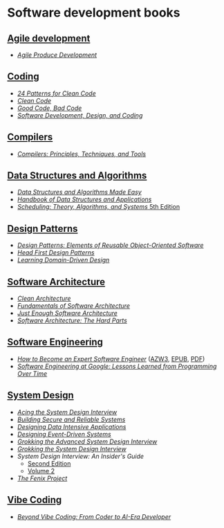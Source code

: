 # Software development books

## [Agile development](./books/agile%20development/)

* [_Agile Produce Development_](./books/agile%20development/Agile%20Product%20Development%20(Tathagat%20Varma)%20(Z-Library).pdf)

## [Coding](./books/coding/)

* [_24 Patterns for Clean Code_](./books/coding/24%20Patterns%20for%20Clean%20Code.%20Techniques%20for%20Faster,%20Safer%20Code%20with%20Minimal%20Debugging%20(Robert%20Beisert)%20(Z-Library).pdf)
* [_Clean Code_](./books/coding/clean_code.pdf)
* [_Good Code, Bad Code_](./books/coding/Good%20Code,%20Bad%20Code%20Think%20like%20a%20software%20engineer%20(Tom%20Long)%20(Z-Library).pdf)
* [_Software Development, Design, and Coding_](./books/coding/Software%20Development,%20Design%20and%20Coding%20(John%20F.%20Dooley)%20(Z-Library).pdf)

## [Compilers](./books/compilers/)

* [_Compilers: Principles, Techniques, and Tools_](./books/compilers/Compilers%20-%20Principles,%20Techniques,%20and%20Tools%20(2006).pdf)

## [Data Structures and Algorithms](./books/data%20structures%20and%20algorithms/)

* [_Data Structures and Algorithms Made Easy_](./books/data%20structures%20and%20algorithms/Data%20Structures%20and%20Algorithms%20Made%20Easy%20Data%20Structures%20and%20Algorithmic%20Puzzles%20(Narasimha%20Karumanchi)%20(Z-Library).pdf)
* [_Handbook of Data Structures and Applications_](./books/data%20structures%20and%20algorithms/Handbook%20of%20data%20structures%20and%20applications%20(Dinesh%20P.%20Mehta,%20Sartaj%20Sahni%20(editors))%20(Z-Library).pdf)
* [_Scheduling: Theory, Algorithms, and Systems_ 5th Edition](./books/data%20structures%20and%20algorithms/Scheduling%20Theory,%20Algorithms,%20And%20Systems%205th%20Edition.pdf)

## [Design Patterns](./books/design%20patterns/)

* [_Design Patterns: Elements of Reusable Object-Oriented Software_](./books/design%20patterns/Design%20Patterns.pdf)
* [_Head First Design Patterns_](./books/design%20patterns/Head%20First%20Design%20Patterns%20Building%20Extensible%20and%20Maintainable%20Object-Oriented%20Software,%20Second%20Edition%20(Eric%20Freeman,%20Elisabeth%20Robson)%20(Z-Library).pdf)
* [_Learning Domain-Driven Design_](./books/design%20patterns/Learning%20Domain-Driven%20Design%20Aligning%20Software%20Architecture%20and%20Business%20Strategy%20(Vladik%20Khononov)%20(Z-Library).pdf)

## [Software Architecture](./books/software%20architecture/)

* [_Clean Architecture_](./books/software%20architecture/(Robert%20C.%20Martin%20Series)%20Robert%20C.%20Martin%20-%20Clean%20Architecture_%20A%20Craftsman’s%20Guide%20to%20Software%20Structure%20and%20Design-Prentice%20Hall%20(2017).pdf)
* [_Fundamentals of Software Architecture_](./books/software%20architecture/Fundamentals%20of%20Software%20Architecture%20An%20Engineering%20Approach%20(Mark%20Richards,%20Neal%20Ford)%20(Z-Library).pdf)
* [_Just Enough Software Architecture_](./books/software%20architecture/Just%20Enough%20Software%20Architecture%20A%20Risk-Driven%20Approach%20(George%20H.%20Fairbanks)%20(Z-Library).pdf)
* [_Software Architecture: The Hard Parts_](./books/software%20architecture/Software_Architecture_The_Hard_Parts_(2021).pdf)

## [Software Engineering](./books/software%20engineering/)

* [_How to Become an Expert Software Engineer_](./books/software%20engineering/How%20to%20Become%20an%20Expert%20Software%20Engineer/) ([AZW3](./books/software%20engineering/How%20to%20Become%20an%20Expert%20Software%20Engineer/How%20to%20Become%20an%20Expert%20Software%20Engineer%20and%20Get%20Any%20Job%20You%20Want%20(Marcus%20Tomlinson)%20(Z-Library).azw3), [EPUB](./books/software%20engineering/How%20to%20Become%20an%20Expert%20Software%20Engineer/How%20to%20Become%20an%20Expert%20Software%20Engineer%20(and%20Get%20Any%20Job%20You%20Want)%20A%20Programmer’s%20Guide%20to%20the%20Secret%20Art%20of%20Free%20and%20Open...%20(Brown,%20Bruce%20Cameron)%20(Z-Library).epub), [PDF](./books/software%20engineering/How%20to%20Become%20an%20Expert%20Software%20Engineer/How%20to%20Become%20an%20Expert%20Software%20Engineer%20(and%20Get%20Any%20Job%20You%20Want)%20A%20Programmer’s%20Guide%20to%20the%20Secret%20Art%20of%20Free%20and%20Open...%20(Brown,%20Bruce%20Cameron)%20(Z-Library).pdf))
* [_Software Engineering at Google: Lessons Learned from Programming Over Time_](./books/software%20engineering/swe_at_google.2.pdf)

## [System Design](./books/system%20design/)

* [_Acing the System Design Interview_](./books/system%20design/Acing%20the%20System%20Design%20Interview%20--%20Zhiyong%20Tan%20--%201,%202024%20--%20Manning%20Publications%20--%209781633439108%20--%20c73d1a318d63aa7d5e6aeff5a0f76920%20--%20Anna’s%20Archive.pdf)
* [_Building Secure and Reliable Systems_](./books/system%20design/building_secure_and_reliable_systems.pdf)
* [_Designing Data Intensive Applications_](./books/system%20design/Designing%20Data%20Intensive%20Applications.pdf)
* [_Designing Event-Driven Systems_](./books/system%20design/Designing-Event-Driven-Systems.pdf)
* [_Grokking the Advanced System Design Interview_](./books/system%20design/Grokking%20the%20Advanced%20System%20Design%20Interview%20(educative.io)%20(Z-Library).pdf)
* [_Grokking the System Design Interview_](./books/system%20design/Grokking%20the%20System%20Design%20Interview%20(Educative.io)%20(Z-Library).pdf)
* _System Design Interview: An Insider's Guide_
    * [Second Edition](./books/system%20design/pdfcoffee.com_system-design-interview-an-insiders-guidepdf-pdf-free.pdf)
    * [Volume 2](./books/system%20design/pdfcoffee.com_system-design-interview-an-insiders-guide-volume-2-1736049119-9781736049112-compress-pdf-free.pdf)
* [_The Fenix Project_](./books/system%20design/the-fenix-project.pdf)

## [Vibe Coding](./books/vibe%20coding/)

* [_Beyond Vibe Coding: From Coder to AI-Era Developer_](./books/vibe%20coding/Beyond%20Vibe%20Coding%20From%20Coder%20to%20AI-Era%20Developer%20(Addy%20Osmani)%20(Z-Library).epub)